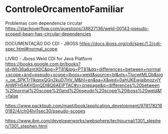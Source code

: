 # ControleOrcamentoFamiliar


Problemas com dependencia circular
https://stackoverflow.com/questions/38827136/weld-00143-pseudo-scoped-bean-has-circular-dependencies

DOCUMENTAÇÃO DO CDI - JBOSS
https://docs.jboss.org/cdi/spec/1.2/cdi-spec.html#normal_scope


LIVRO - Jboss Weld CDI for Java Platform
https://books.google.com.br/books?id=Wh36a6zntX0C&pg=PT81&lpg=PT81&dq=differences+between+normal+scope+and+pseudo+scope+jboss+weld&source=bl&ots=TlocwtMLGb&sig=_oe_SPKTr11kqnxQGn2kuD7HV_M&hl=en&sa=X&ved=0ahUKEwjajbnozvjYAhWFH5AKHSmQDl8Q6AEIPTAC#v=onepage&q=differences%20between%20normal%20scope%20and%20pseudo%20scope%20jboss%20weld&f=false


https://www.packtpub.com/mapt/book/application_development/9781782160182/4/ch04lvl1sec30/pseudo-scopes

https://www.ibm.com/developerworks/websphere/techjournal/1301_stephen/1301_stephen.html
